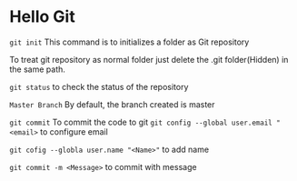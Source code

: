# Hello Git

`git init` This command is to initializes a folder as Git repository

To treat git repository  as normal folder just delete the .git folder(Hidden) in the same path.

`git status` to check the status of the repository

`Master Branch` By default, the branch created is master

`git commit` To commit the code to git
`git config --global user.email "<email>` to configure email 

`git cofig --globla user.name "<Name>"` to add name

`git commit -m <Message>` to commit with message
